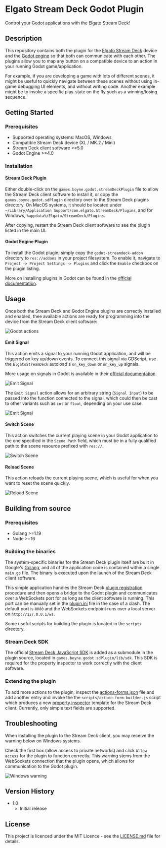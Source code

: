 # Elgato Stream Deck Godot Plugin

Control your Godot applications with the Elgato Stream Deck! 

## Description

This repository contains both the plugin for the [Elgato Stream Deck](https://www.elgato.com/en/stream-deck-mk2) 
device and the [Godot engine](https://godotengine.org) so that both can communicate with each other. 
The plugins allow you to map any button on a compatible device to an action in your running Godot 
game/application. 

For example, if you are developing a game with lots of different scenes, it might be useful to quickly 
navigate between these scenes without using in-game debugging UI elements, and without writing code. Another example 
might be to invoke a specific play-state on the fly such as a winning/losing sequence.

## Getting Started

### Prerequisites

- Supported operating systems: MacOS, Windows
- Compatible Stream Deck device (XL / MK.2 / Mini)
- Stream Deck client software >=5.0
- Godot Engine >=4.0

### Installation

#### Stream Deck Plugin

Either double-click on the `games.boyne.godot.streamDeckPlugin` file to allow the Stream Deck client software to 
install it, or copy the `games.boyne.godot.sdPlugin` directory over to the Stream Deck plugins directory. 
On MacOS systems, it should be located under `~/Library/Application Support/com.elgato.StreamDeck/Plugins`, and for Windows,
`%appdata%/Elgato/StreamDeck/Plugins`. 

After copying, restart the Stream Deck client software to see the plugin listed in the main UI.

#### Godot Engine Plugin

To install the Godot plugin, simply copy the `godot-streamdeck-addon` directory to `res://addons` in your 
project filesystem. To enable it, navigate to `Project -> Project Settings -> Plugins` and click the `Enable`
checkbox on the plugin listing.

More on installing plugins in Godot can be found in the [official documentation](https://docs.godotengine.org/en/stable/tutorials/plugins/editor/installing_plugins.html). 

## Usage

Once both the Stream Deck and Godot Engine plugins are correctly installed and enabled, thee available actions
are ready for programming into the device from the Stream Deck client software:

![Godot actions](docs/images/stream-deck-actions-sample.png)

#### Emit Signal

This action emits a signal to your running Godot application, and will be triggered on key up/down events. 
To connect this signal via GDScript, use the `ElgatoStreamDeck` autoload's `on_key_down` or `on_key_up` signals.

More usage on signals in Godot is available in their [official documentation](https://docs.godotengine.org/en/stable/getting_started/step_by_step/signals.html).

![Emit Signal](docs/images/gdscript-emit-signal-sample.png)

The `Emit Signal` action allows for an arbitrary string (`Signal Input`) to be passed into the function connected to the signal,
which could then be cast to other variants such as `int` or `float`, depending on your use case.

![Emit Signal](docs/images/emit-signal-sample.png)

#### Switch Scene

This action switches the current playing scene in your Godot application to the one specified in the 
`Scene Path` field, which must be in a fully qualified path to the scene resource prefixed with `res://`. 

![Switch Scene](docs/images/switch-scene-sample.png)

#### Reload Scene

This action reloads the current playing scene, which is useful for when you want to reset the scene quickly.

![Reload Scene](docs/images/reload-scene-sample.png)

## Building from source

### Prerequisites

- Golang >=1.19
- Node >=16

### Building the binaries

The system-specific binaries for the Stream Deck plugin itself are built in Google's [Golang](https://go.dev/), and all of the application code is 
contained within a single `main.go` file. The binary is executed upon the launch of the Stream Deck client
software.

This simple application handles the Stream Deck [plugin registration](https://developer.elgato.com/documentation/stream-deck/sdk/registration-procedure/)
procedure and then opens a bridge to the Godot plugin and communicates over a WebSockets port for as long as the
client software is running. This port can be manually set in the [plugin.ini](./games.boyne.godot.sdPlugin/plugin.ini) 
file in the case of a clash. The default port is `8080` and the WebSockets endpoint runs over a local server on `http://127.0.0.1/ws`.

Some useful scripts for building the plugin is located in the `scripts` directory.

### Stream Deck SDK

The official [Stream Deck JavaScript SDK](https://github.com/elgatosf/streamdeck-javascript-sdk) is added as a submodule
in the plugin source, located in `games.boyne.godot.sdPlugin/lib/sdk`. This SDK is required for the property 
inspector to work correctly with the client software.

### Extending the plugin

To add more actions to the plugin, inspect the [actions-forms.json](./action-forms.json) file and add another entry and invoke the 
the `scripts/action-form-builder.js` script which produces a new  [property inspector](https://developer.elgato.com/documentation/stream-deck/sdk/property-inspector/) 
template for the Stream Deck client. Currently, only simple text fields are supported.

## Troubleshooting

When installing the plugin to the Stream Deck client, you may receive the warning below on Windows systems. 

Check the first box (allow access to private networks) and click `Allow access` for the plugin to function correctly. This warning stems from the 
WebSockets connection that the plugin opens, which allows for communication to the Godot plugin.

![Windows warning](docs/images/windows-network-warning.png)

## Version History
* 1.0
    * Initial release

## License
This project is licenced under the MIT Licence - see the [LICENSE.md](./LICENCE.md) file for details.
